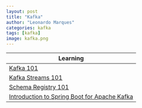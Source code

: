 ```yaml
---
layout: post
title: "Kafka"
author: "Leonardo Marques"
categories: kafka
tags: [kafka]
image: kafka.png
---
```


|                                                     Learning                                                     |
|------------------------------------------------------------------------------------------------------------------|
| [Kafka 101](https://developer.confluent.io/courses/apache-kafka/events/)                                         |
| [Kafka Streams 101](https://developer.confluent.io/courses/kafka-streams/get-started/)                           |
| [Schema Registry 101](https://developer.confluent.io/courses/schema-registry/key-concepts/)                      |
| [Introduction to Spring Boot for Apache Kafka](https://developer.confluent.io/courses/spring/apache-kafka-intro/)|